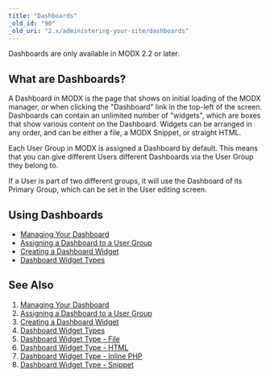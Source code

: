 ```yaml
---
title: "Dashboards"
_old_id: "90"
_old_uri: "2.x/administering-your-site/dashboards"
---
```


Dashboards are only available in MODX 2.2 or later.

## What are Dashboards?

A Dashboard in MODX is the page that shows on initial loading of the MODX manager, or when clicking the "Dashboard" link in the top-left of the screen. Dashboards can contain an unlimited number of "widgets", which are boxes that show various content on the Dashboard. Widgets can be arranged in any order, and can be either a file, a MODX Snippet, or straight HTML.

Each User Group in MODX is assigned a Dashboard by default. This means that you can give different Users different Dashboards via the User Group they belong to.

If a User is part of two different groups, it will use the Dashboard of its Primary Group, which can be set in the User editing screen.

## Using Dashboards

- [Managing Your Dashboard](building-sites/client-proofing/dashboards/managing "Managing Your Dashboard")
- [Assigning a Dashboard to a User Group](building-sites/client-proofing/dashboards/usergroups "Assigning a Dashboard to a User Group")
- [Creating a Dashboard Widget](building-sites/client-proofing/dashboards/creating-a-widget "Creating a Dashboard Widget")
- [Dashboard Widget Types](building-sites/client-proofing/dashboards/widget-types "Dashboard Widget Types")

## See Also

1. [Managing Your Dashboard](building-sites/client-proofing/dashboards/managing)
2. [Assigning a Dashboard to a User Group](building-sites/client-proofing/dashboards/usergroups)
3. [Creating a Dashboard Widget](building-sites/client-proofing/dashboards/creating-a-widget)
4. [Dashboard Widget Types](building-sites/client-proofing/dashboards/widget-types)
  1. [Dashboard Widget Type - File](building-sites/client-proofing/dashboards/widget-types/file)
  2. [Dashboard Widget Type - HTML](building-sites/client-proofing/dashboards/widget-types/html)
  3. [Dashboard Widget Type - Inline PHP](building-sites/client-proofing/dashboards/widget-types/inline-php)
  4. [Dashboard Widget Type - Snippet](building-sites/client-proofing/dashboards/widget-types/snippet)
